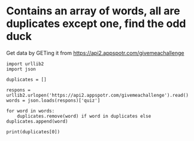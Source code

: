 # Contains an array of words, all are duplicates except one, find the odd duck

Get data by GETing it from https://api2.appspotr.com/givemeachallenge

```
import urllib2
import json

duplicates = []

respons = urllib2.urlopen('https://api2.appspotr.com/givemeachallenge').read()
words = json.loads(respons)['quiz']

for word in words:
    duplicates.remove(word) if word in duplicates else duplicates.append(word)

print(duplicates[0])

``` 
